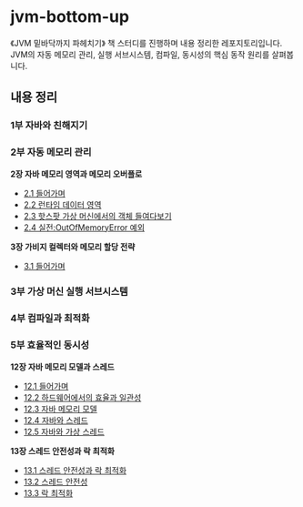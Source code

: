 # jvm-bottom-up
《JVM 밑바닥까지 파헤치기》 책 스터디를 진행하며 내용 정리한 레포지토리입니다. <br>
JVM의 자동 메모리 관리, 실행 서브시스템, 컴파일, 동시성의 핵심 동작 원리를 살펴봅니다.


## 내용 정리
### 1부 자바와 친해지기
### 2부 자동 메모리 관리
**2장 자바 메모리 영역과 메모리 오버플로**
- [2.1 들어가며](/chap02/2-1.md)
- [2.2 런타임 데이터 영역](/chap02/2-2.런타임_데이터_영역.md)
- [2.3 핫스팟 가상 머신에서의 객체 들여다보기](/chap02/2-3.핫스팟_가상머신에서의_객체_들여다보기.md)
- [2.4 실전:OutOfMemoryError 예외](/chap02/2-4.실전:OutOfMemoryError_예외.md)

**3장 가비지 컬렉터와 메모리 할당 전략**
- [3.1 들어가며](/chap02/3-1.md)

### 3부 가상 머신 실행 서브시스템
### 4부 컴파일과 최적화
### 5부 효율적인 동시성
**12장 자바 메모리 모델과 스레드**
- [12.1 들어가며](/chap05/12-1.md)
- [12.2 하드웨어에서의 효율과 일관성](/chap05/12-2.하드웨어에서의_효율성과_일관성.md)
- [12.3 자바 메모리 모델](chap05/12-3.자바_메모리_모델.md)
- [12.4 자바와 스레드](/chap05/12-4.자바와_스레드.md)
- [12.5 자바와 가상 스레드](/chap05/12-5.자바와_가상스레드.md)

**13장 스레드 안전성과 락 최적화**
- [13.1 스레드 안전성과 락 최적화](/chap05/13-1.스레드_안전성과_락_최적화.md)
- [13.2 스레드 안전성](/chap05/13-2.스레드_안전성.md)
- [13.3 락 최적화](/chap05/13-3.락_최적화.md)


